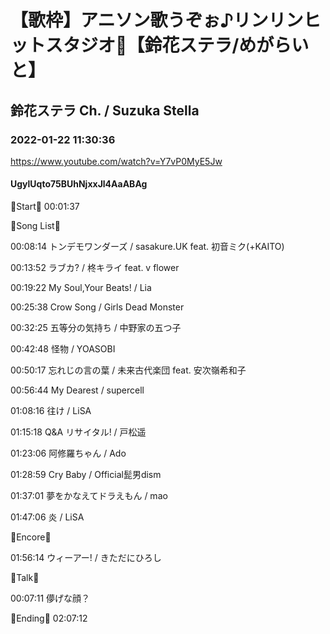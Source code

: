 # 【歌枠】アニソン歌うぞぉ♪リンリンヒットスタジオ🎤【鈴花ステラ/めがらいと】

## 鈴花ステラ Ch. / Suzuka Stella

### 2022-01-22 11:30:36

https://www.youtube.com/watch?v=Y7vP0MyE5Jw

#### UgylUqto75BUhNjxxJl4AaABAg

🔔Start🔔 00:01:37



🔔Song List🔔

00:08:14 トンデモワンダーズ / sasakure.‌UK feat. 初音ミク(+KAITO)

00:13:52 ラブカ? / 柊キライ feat. v flower

00:19:22 My Soul,Your Beats! / Lia

00:25:38 Crow Song / Girls Dead Monster

00:32:25 五等分の気持ち / 中野家の五つ子

00:42:48 怪物 / YOASOBI

00:50:17 忘れじの言の葉 / 未来古代楽団 feat. 安次嶺希和子

00:56:44 My Dearest / supercell

01:08:16 往け / LiSA

01:15:18 Q&A リサイタル! / 戸松遥

01:23:06 阿修羅ちゃん / Ado

01:28:59 Cry Baby / Official髭男dism

01:37:01 夢をかなえてドラえもん / mao

01:47:06 炎 / LiSA



🔔Encore🔔

01:56:14 ウィーアー! / きただにひろし



🔔Talk🔔

00:07:11 儚げな顔？



🔔Ending🔔 02:07:12

